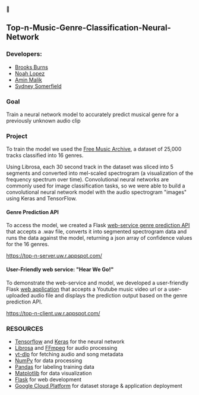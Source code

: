 :musical_note:

## Top-n-Music-Genre-Classification-Neural-Network

### Developers:
* [Brooks Burns](https://github.com/Brrookss)
* [Noah Lopez](https://github.com/nonomalo)
* [Amin Malik](https://github.com/amin-malik)
* [Sydney Somerfield](https://github.com/somesyd)

### Goal
Train a neural network model to accurately predict musical genre for a previously unknown audio clip

### Project
To train the model we used the [Free Music Archive](https://github.com/mdeff/fma), a dataset of 25,000 tracks classified into 16 genres. 

Using Librosa, each 30 second track in the dataset was sliced into 5 segments and converted into mel-scaled spectrogram
(a visualization of the frequency spectrum over time). Convolutional neural networks are commonly used for image classification tasks, so 
we were able to build a convolutional neural network model with the audio spectrogram "images" using Keras and TensorFlow.

#### Genre Prediction API

To access the model, we created a Flask [web-service genre prediction API](https://github.com/nonomalo/Top-n-Music-Genre-Classification-Neural-Network/tree/main/server/README.md) that accepts a .wav file, converts it into segmented spectrogram data and runs the data 
against the model, returning a json array of confidence values for the 16 genres.

https://top-n-server.uw.r.appspot.com/

#### User-Friendly web service: "Hear We Go!"

To demonstrate the web-service and model, we developed a user-friendly Flask [web application](https://github.com/nonomalo/Top-n-Music-Genre-Classification-Neural-Network/tree/main/client/README.md) that accepts a Youtube music video url or a user-uploaded 
audio file and displays the prediction output based on the genre prediction API.

https://top-n-client.uw.r.appspot.com/


### RESOURCES
* [Tensorflow](https://www.tensorflow.org/) and [Keras](https://keras.io/) for the neural network
* [Librosa](https://librosa.org/doc/latest/index.html) and [FFmpeg](https://ffmpeg.org/) for audio processing
* [yt-dlp](https://github.com/yt-dlp/yt-dlp) for fetching audio and song metadata
* [NumPy](https://numpy.org/) for data processing
* [Pandas](https://pandas.pydata.org/) for labeling training data
* [Matplotlib](https://matplotlib.org/) for data visualization
* [Flask](https://flask.palletsprojects.com/en/2.1.x/) for web development
* [Google Cloud Platform](https://cloud.google.com/) for dataset storage & application deployment
